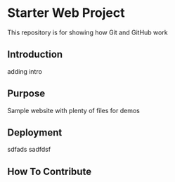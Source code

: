 # Starter Web Project

This repository is for showing how Git and GitHub work

## Introduction

adding intro

## Purpose

Sample website with plenty of files for demos

## Deployment
sdfads sadfdsf

## How To Contribute